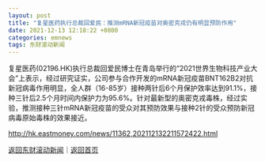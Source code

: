```yaml
---
layout: post
title: "复星医药执行总裁回爱民：推测mRNA新冠疫苗对奥密克戎仍有明显预防作用"
date: 2021-12-13 12:18:22 +0800
categories: emnews
tags: 东财滚动新闻
---
```


复星医药(02196.HK)执行总裁回爱民博士在青岛举行的“2021世界生物科技产业大会”上表示，经过研究证实，公司参与合作开发的mRNA新冠疫苗BNT162B2对抗新冠病毒作用明显，全人群（16-85岁）接种两针后6个月保护效率达到91.1%，接种三针后2.5个月时间内保护力为95.6%。针对最新型的奥密克戎毒株，经过实验，推测接种三针mRNA新冠疫苗的受众对其预防效果与接种2针的受众预防新冠病毒原始毒株的效果接近。

<http://hk.eastmoney.com/news/11362,202112132211572422.html>

[返回东财滚动新闻](//finews.withounder.com/emnews/)｜[返回首页](//finews.withounder.com/)